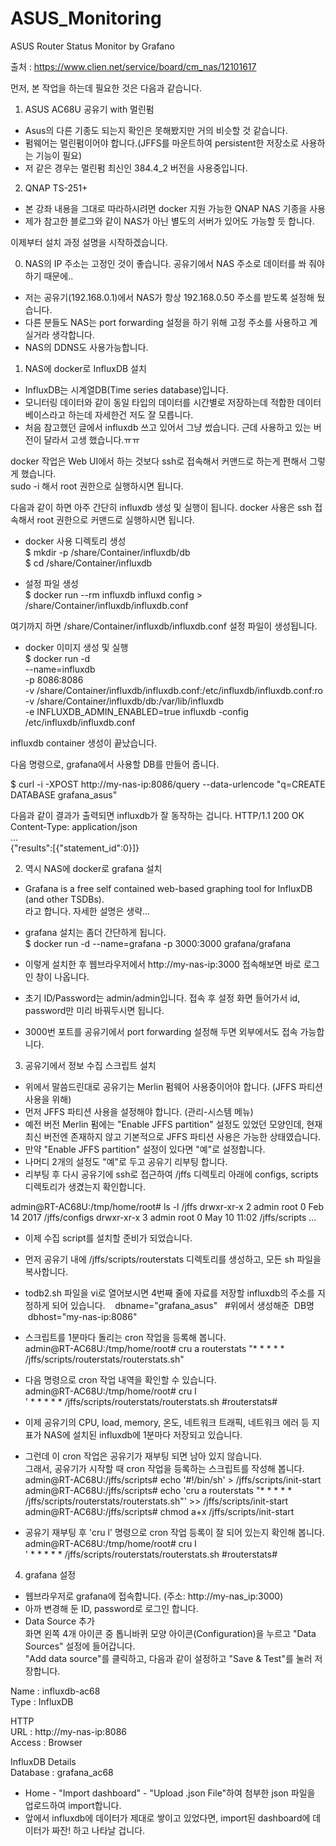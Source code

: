 # ASUS_Monitoring
ASUS Router Status Monitor by Grafano

출처 : https://www.clien.net/service/board/cm_nas/12101617


먼저, 본 작업을 하는데 필요한 것은 다음과 같습니다.

1. ASUS AC68U 공유기 with 멀린펌
- Asus의 다른 기종도 되는지 확인은 못해봤지만 거의 비슷할 것 같습니다.
- 펌웨어는 멀린펌이어야 합니다.(JFFS를 마운트하여 persistent한 저장소로 사용하는 기능이 필요)
- 저 같은 경우는 멀린펌 최신인 384.4_2 버전을 사용중입니다.
   
2. QNAP TS-251+
- 본 강좌 내용을 그대로 따라하시려면 docker 지원 가능한 QNAP NAS 기종을 사용
- 제가 참고한 블로그와 같이 NAS가 아닌 별도의 서버가 있어도 가능할 듯 합니다.

이제부터 설치 과정 설명을 시작하겠습니다.

0. NAS의 IP 주소는 고정인 것이 좋습니다. 공유기에서 NAS 주소로 데이터를 쏴 줘야 하기 때문에..
- 저는 공유기(192.168.0.1)에서 NAS가 항상 192.168.0.50 주소를 받도록 설정해 뒀습니다.
- 다른 분들도 NAS는 port forwarding 설정을 하기 위해 고정 주소를 사용하고 계실거라 생각합니다.
- NAS의 DDNS도 사용가능합니다.

1. NAS에 docker로 InfluxDB 설치
- InfluxDB는 시계열DB(Time series database)입니다.
- 모니터링 데이터와 같이 동일 타입의 데이터를 시간별로 저장하는데 적합한 데이터베이스라고 하는데
  자세한건 저도 잘 모릅니다.
- 처음 참고했던 글에서 influxdb 쓰고 있어서 그냥 썼습니다.
  근데 사용하고 있는 버전이 달라서 고생 했습니다.ㅠㅠ

docker 작업은 Web UI에서 하는 것보다 ssh로 접속해서 커맨드로 하는게 편해서 그렇게 했습니다.  
sudo -i 해서 root 권한으로 실행하시면 됩니다.

다음과 같이 하면 아주 간단히 influxdb 생성 및 실행이 됩니다.
docker 사용은 ssh 접속해서 root 권한으로 커맨드로 실행하시면 됩니다.

- docker 사용 디렉토리 생성  
$ mkdir -p /share/Container/influxdb/db  
$ cd /share/Container/influxdb  

- 설정 파일 생성  
$ docker run --rm influxdb influxd config > /share/Container/influxdb/influxdb.conf  

여기까지 하면 /share/Container/influxdb/influxdb.conf 설정 파일이 생성됩니다.  

- docker 이미지 생성 및 실행  
$ docker run -d  
      --name=influxdb  
      -p 8086:8086  
      -v /share/Container/influxdb/influxdb.conf:/etc/influxdb/influxdb.conf:ro  
      -v /share/Container/influxdb/db:/var/lib/influxdb  
      -e INFLUXDB_ADMIN_ENABLED=true 
      influxdb -config /etc/influxdb/influxdb.conf  

influxdb container 생성이 끝났습니다.

다음 명령으로, grafana에서 사용할 DB를 만들어 줍니다.  

$ curl -i -XPOST http://my-nas-ip:8086/query --data-urlencode "q=CREATE DATABASE grafana_asus"  

다음과 같이 결과가 출력되면 influxdb가 잘 동작하는 겁니다.
HTTP/1.1 200 OK  
Content-Type: application/json  
...  
{"results":[{"statement_id":0}]}  


2. 역시 NAS에 docker로 grafana 설치  
- Grafana is a free self contained web-based graphing tool for InfluxDB (and other TSDBs).  
  라고 합니다. 자세한 설명은 생략...  
 
- grafana 설치는 좀더 간단하게 됩니다.  
$ docker run -d --name=grafana -p 3000:3000 grafana/grafana  

- 이렇게 설치한 후 웹브라우저에서 http://my-nas-ip:3000 접속해보면 바로 로그인 창이 나옵니다.  
- 초기 ID/Password는 admin/admin입니다. 접속 후 설정 화면 들어가서 id, password만 미리 바꿔두시면 됩니다.  
- 3000번 포트를 공유기에서 port forwarding 설정해 두면 외부에서도 접속 가능합니다.  


3. 공유기에서 정보 수집 스크립트 설치
- 위에서 말씀드린대로 공유기는 Merlin 펌웨어 사용중이어야 합니다. (JFFS 파티션 사용을 위해)
- 먼저 JFFS 파티션 사용을 설정해야 합니다. (관리-시스템 메뉴)
- 예전 버전 Merlin 펌에는 "Enable JFFS partition" 설정도 있었던 모양인데, 현재 최신 버전엔
  존재하지 않고 기본적으로 JFFS 파티션 사용은 가능한 상태였습니다.
- 만약  "Enable JFFS partition" 설정이 있다면 "예"로 설정합니다.
- 나머디 2개의 설정도 "예"로 두고 공유기 리부팅 합니다.
- 리부팅 후 다시 공유기에 ssh로 접근하여 /jffs 디렉토리 아래에 configs, scripts 디렉토리가
  생겼는지 확인합니다.
 
admin@RT-AC68U:/tmp/home/root# ls -l /jffs
drwxr-xr-x    2 admin root             0 Feb 14  2017 /jffs/configs
drwxr-xr-x    3 admin root             0 May 10 11:02 /jffs/scripts
...

- 이제 수집 script를 설치할 준비가 되었습니다.  
- 먼저 공유기 내에 /jffs/scripts/routerstats 디렉토리를 생성하고, 모든 sh 파일을 복사합니다.  
- todb2.sh 파일을 vi로 열어보시면 4번째 줄에 자료를 저장할 influxdb의 주소를 지정하게 되어 있습니다.  
  dbname="grafana_asus"    #위에서 생성해준  DB명
  dbhost="my-nas-ip:8086"  
 
- 스크립트를 1분마다 돌리는 cron 작업을 등록해 봅니다.  
admin@RT-AC68U:/tmp/home/root# cru a routerstats "* * * * * /jffs/scripts/routerstats/routerstats.sh"  
  
- 다음 명령으로 cron 작업 내역을 확인할 수 있습니다.  
admin@RT-AC68U:/tmp/home/root# cru l  
' * * * * * /jffs/scripts/routerstats/routerstats.sh #routerstats#  

- 이제 공유기의 CPU, load, memory, 온도, 네트워크 트래픽, 네트워크 에러 등 지표가 NAS에 설치된 influxdb에 1분마다 저장되고 있습니다.
- 그런데 이 cron 작업은 공유기가 재부팅 되면 남아 있지 않습니다.  
  그래서, 공유기가 시작할 때 cron 작업을 등록하는 스크립트를 작성해 봅니다.  
admin@RT-AC68U:/jffs/scripts# echo '#!/bin/sh' > /jffs/scripts/init-start  
admin@RT-AC68U:/jffs/scripts# echo 'cru a routerstats "* * * * * /jffs/scripts/routerstats/routerstats.sh"' >> /jffs/scripts/init-start  
admin@RT-AC68U:/jffs/scripts# chmod a+x /jffs/scripts/init-start  

- 공유기 재부팅 후 'cru l' 명령으로 cron 작업 등록이 잘 되어 있는지 확인해 봅니다.  
admin@RT-AC68U:/tmp/home/root# cru l  
' * * * * * /jffs/scripts/routerstats/routerstats.sh #routerstats#  


4. grafana 설정
- 웹브라우저로 grafana에 접속합니다. (주소: http://my-nas_ip:3000)  
- 아까 변경해 둔 ID, password로 로그인 합니다.  
- Data Source 추가  
  화면 왼쪽 4개 아이콘 중 톱니바퀴 모양 아이콘(Configuration)을 누르고 "Data Sources" 설정에 들어갑니다.  
  "Add data source"를 클릭하고, 다음과 같이 설정하고 "Save & Test"를 눌러 저장합니다.  
  
Name : influxdb-ac68  
Type : InfluxDB  
  
HTTP  
URL : http://my-nas-ip:8086  
Access : Browser  
  
InfluxDB Details  
Database : grafana_ac68  

- Home - "Import dashboard" - "Upload .json File"하여 첨부한 json 파일을 업로드하여 import합니다.  
- 앞에서 influxdb에 데이터가 제대로 쌓이고 있었다면, import된 dashboard에 데이터가 짜잔! 하고 나타날 겁니다.  



